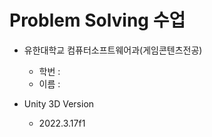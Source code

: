 # Problem Solving 수업
* 유한대학교 컴퓨터소프트웨어과(게임콘텐츠전공)
  * 학번 : 
  * 이름 : 


* Unity 3D Version
  * 2022.3.17f1
